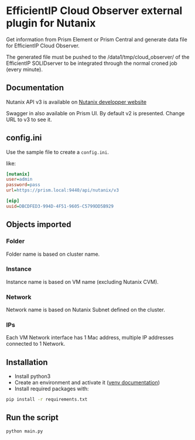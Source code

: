 # EfficientIP Cloud Observer external plugin for Nutanix

Get information from Prism Element or Prism Central and generate data file for EfficientIP Cloud Observer.

The generated file must be pushed to the /data1/tmp/cloud_observer/ of the EfficientIP SOLIDserver to be integrated through the normal croned job (every minute).

## Documentation

Nutanix API v3 is available on [Nutanix developper website](https://www.nutanix.dev/api_references/prism-central-v3/)

Swagger in also available on Prism UI. By default v2 is presented. Change URL to v3 to see it.

## config.ini

Use the sample file to create a `config.ini`.

like:
```ini
[nutanix]
user=admin
password=pass
url=https://prism.local:9440/api/nutanix/v3

[eip]
uuid=DBCDFED3-994D-4F51-9605-C5799DD5B929
```

## Objects imported

### Folder

Folder name is based on cluster name.

### Instance

Instance name is based on VM name (excluding Nutanix CVM).

### Network

Network name is based on Nutanix Subnet defined on the cluster.

### IPs

Each VM Network interface has 1 Mac address, multiple IP addresses connected to 1 Network.

## Installation

- Install python3
- Create an environment and activate it ([venv documentation](https://docs.python.org/fr/3/library/venv.html))
- Install required packages with:
```sh
pip install -r requirements.txt
````

## Run the script

```sh
python main.py
```